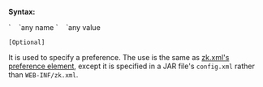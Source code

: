 **Syntax:**

<preference>  
`    `<name>any name</name>  
`    `<value>any value</value>  
</preference>

`[Optional]`

It is used to specify a preference. The use is the same as [zk.xml's preference element]({{site.baseUrl}}/zk_config_ref/The_preference_Element),
except it is specified in a JAR file's `config.xml` rather than
`WEB-INF/zk.xml`.


